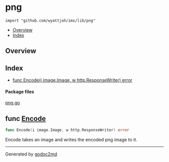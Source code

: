 

# png
`import "github.com/wyattjoh/ims/lib/png"`

* [Overview](#pkg-overview)
* [Index](#pkg-index)

## <a name="pkg-overview">Overview</a>



## <a name="pkg-index">Index</a>
* [func Encode(i image.Image, w http.ResponseWriter) error](#Encode)


#### <a name="pkg-files">Package files</a>
[png.go](/src/github.com/wyattjoh/ims/lib/png/png.go) 





## <a name="Encode">func</a> [Encode](/src/target/png.go?s=150:205#L2)
``` go
func Encode(i image.Image, w http.ResponseWriter) error
```
Encode takes an image and writes the encoded png image to it.








- - -
Generated by [godoc2md](http://godoc.org/github.com/davecheney/godoc2md)
